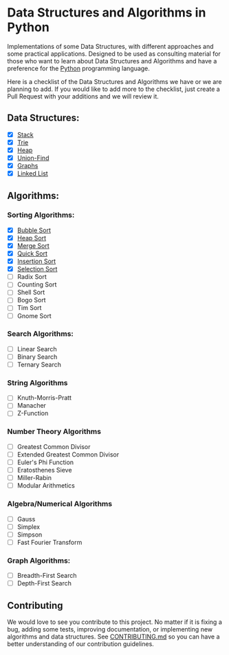 # Data Structures and Algorithms in Python

Implementations of some Data Structures, with different approaches and some
practical applications. Designed to be used as consulting material for those who want to learn about Data Structures and Algorithms and have a preference for the [Python](https://www.python.org/) programming language.

Here is a checklist of the Data Structures and Algorithms we have or we are planning to add. If you would like to add more to the checklist, just create a Pull Request with your additions and we will review it.

## Data Structures:

- [x] [Stack](./data_structures/stack/implementation.py)
- [x] [Trie](./data_structures/trie/implementation.py)
- [x] [Heap](./data_structures/heap/implementation.py)
- [x] [Union-Find](./data_structures/union_find/implementation.py)
- [x] [Graphs](./data_structures/graphs/implementation.py)
- [x] [Linked List](./data_structures/linked_list/implementation.py)

## Algorithms:

### Sorting Algorithms:

- [x] [Bubble Sort](./algorithms/sorting/bubblesort.py)
- [x] [Heap Sort](./algorithms/sorting/heapsort.py)
- [x] [Merge Sort](./algorithms/sorting/mergesort.py)
- [x] [Quick Sort](./algorithms/sorting/quicksort.py)
- [x] [Insertion Sort](./algorithms/sorting/insertionsort.py)
- [x] [Selection Sort](./algorithms/sorting/selectionsort.py)
- [ ] Radix Sort
- [ ] Counting Sort
- [ ] Shell Sort
- [ ] Bogo Sort
- [ ] Tim Sort
- [ ] Gnome Sort

### Search Algorithms:

- [ ] Linear Search
- [ ] Binary Search
- [ ] Ternary Search

### String Algorithms

- [ ] Knuth-Morris-Pratt
- [ ] Manacher
- [ ] Z-Function

### Number Theory Algorithms

- [ ] Greatest Common Divisor
- [ ] Extended Greatest Common Divisor
- [ ] Euler's Phi Function
- [ ] Eratosthenes Sieve
- [ ] Miller-Rabin
- [ ] Modular Arithmetics

### Algebra/Numerical Algorithms

- [ ] Gauss
- [ ] Simplex
- [ ] Simpson
- [ ] Fast Fourier Transform

### Graph Algorithms:

- [ ] Breadth-First Search
- [ ] Depth-First Search

## Contributing

We would love to see you contribute to this project. No matter if it is fixing a bug, adding some tests, improving documentation, or implementing new algorithms and data structures. See [CONTRIBUTING.md](./CONTRIBUTING.md) so you can have a better understanding of our contribution guidelines.
